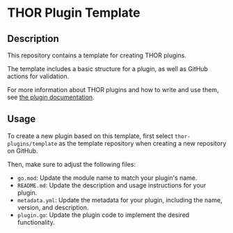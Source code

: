 # THOR Plugin Template

## Description

This repository contains a template for creating THOR plugins.

The template includes a basic structure for a plugin, as well as GitHub actions for validation.

For more information about THOR plugins and how to write and use them, see [the plugin documentation](https://github.com/NextronSystems/thor-plugin/).

## Usage

To create a new plugin based on this template, first select `thor-plugins/template` as the template repository when creating a new repository on GitHub.

Then, make sure to adjust the following files:

- `go.mod`: Update the module name to match your plugin's name.
- `README.md`: Update the description and usage instructions for your plugin.
- `metadata.yml`: Update the metadata for your plugin, including the name, version, and description.
- `plugin.go`: Update the plugin code to implement the desired functionality.
